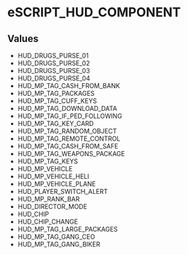# eSCRIPT_HUD_COMPONENT

## Values
* HUD_DRUGS_PURSE_01
* HUD_DRUGS_PURSE_02
* HUD_DRUGS_PURSE_03
* HUD_DRUGS_PURSE_04
* HUD_MP_TAG_CASH_FROM_BANK
* HUD_MP_TAG_PACKAGES
* HUD_MP_TAG_CUFF_KEYS
* HUD_MP_TAG_DOWNLOAD_DATA
* HUD_MP_TAG_IF_PED_FOLLOWING
* HUD_MP_TAG_KEY_CARD
* HUD_MP_TAG_RANDOM_OBJECT
* HUD_MP_TAG_REMOTE_CONTROL
* HUD_MP_TAG_CASH_FROM_SAFE
* HUD_MP_TAG_WEAPONS_PACKAGE
* HUD_MP_TAG_KEYS
* HUD_MP_VEHICLE
* HUD_MP_VEHICLE_HELI
* HUD_MP_VEHICLE_PLANE
* HUD_PLAYER_SWITCH_ALERT
* HUD_MP_RANK_BAR
* HUD_DIRECTOR_MODE
* HUD_CHIP
* HUD_CHIP_CHANGE
* HUD_MP_TAG_LARGE_PACKAGES
* HUD_MP_TAG_GANG_CEO
* HUD_MP_TAG_GANG_BIKER
